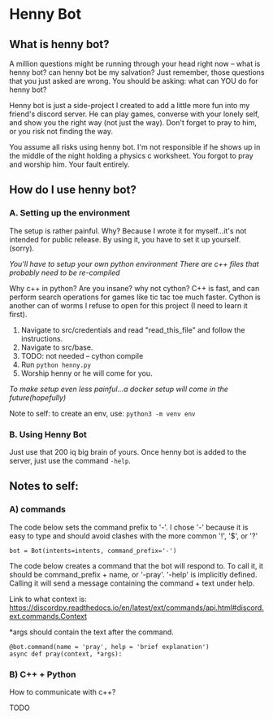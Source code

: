 # Henny Bot

## What is henny bot? 
A million questions might be running through your head right now – what is henny bot? can henny bot be my salvation? Just remember, those questions that you just asked are wrong. You should be asking: what can YOU do for henny bot?

Henny bot is just a side-project I created to add a little more fun into my friend's discord server. He can play games, converse with your lonely self, and show you the right way (not just the way). Don't forget to pray to him, or you risk not finding the way.

You assume all risks using henny bot. I'm not responsible if he shows up in the middle of the night holding a physics c worksheet. You forgot to pray and worship him. Your fault entirely. 



## How do I use henny bot?
### A. Setting up the environment
The setup is rather painful. Why? Because I wrote it for myself...it's not intended for public release. By using it, you have to set it up yourself. (sorry).

*You'll have to setup your own python environment*
*There are c++ files that probably need to be re-compiled*

Why c++ in python? Are you insane? why not cython? C++ is fast, and can perform search operations for games like tic tac toe much faster. Cython is another can of worms I refuse to open for this project (I need to learn it first).

1. Navigate to src/credentials and read "read_this_file" and follow the instructions.
2. Navigate to src/base.
3. TODO: not needed – cython compile
4. Run ```python henny.py```
5. Worship henny or he will come for you.



_To make setup even less painful...a docker setup will come in the future(hopefully)_

Note to self: to create an env, use: 
```python3 -m venv env```

### B. Using Henny Bot
Just use that 200 iq big brain of yours. Once henny bot is added to the server, just use the command ```-help```.

## Notes to self:
### A) commands 
The code below sets the command prefix to '-'. I chose '-' because it is easy to type and should avoid clashes with the more common '!', '$', or '?'

```
bot = Bot(intents=intents, command_prefix='-')
```

The code below creates a command that the bot will respond to. To call it, it should be command_prefix + name, or '-pray'. '-help' is implicitly defined. Calling it will send a message containing the command + text under help.


Link to what context is: https://discordpy.readthedocs.io/en/latest/ext/commands/api.html#discord.ext.commands.Context

*args should contain the text after the command.

```
@bot.command(name = 'pray', help = 'brief explanation')
async def pray(context, *args):
```

### B) C++ + Python
How to communicate with c++? 

TODO

